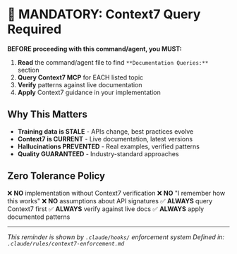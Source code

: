# 🔴 MANDATORY: Context7 Query Required

**BEFORE proceeding with this command/agent, you MUST:**

1. **Read** the command/agent file to find `**Documentation Queries:**` section
2. **Query Context7 MCP** for EACH listed topic
3. **Verify** patterns against live documentation
4. **Apply** Context7 guidance in your implementation

## Why This Matters

- **Training data is STALE** - APIs change, best practices evolve
- **Context7 is CURRENT** - Live documentation, latest versions
- **Hallucinations PREVENTED** - Real examples, verified patterns
- **Quality GUARANTEED** - Industry-standard approaches

## Zero Tolerance Policy

❌ **NO** implementation without Context7 verification
❌ **NO** "I remember how this works"
❌ **NO** assumptions about API signatures
✅ **ALWAYS** query Context7 first
✅ **ALWAYS** verify against live docs
✅ **ALWAYS** apply documented patterns

---

*This reminder is shown by `.claude/hooks/` enforcement system*
*Defined in: `.claude/rules/context7-enforcement.md`*
